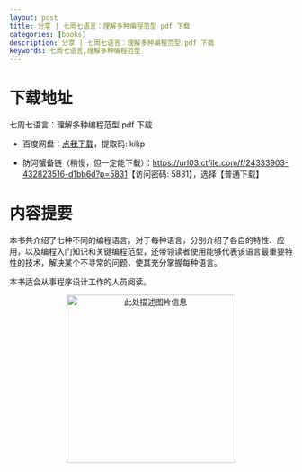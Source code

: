 ```yaml
---
layout: post
title: 分享 | 七周七语言：理解多种编程范型 pdf 下载
categories: [books]
description: 分享 | 七周七语言：理解多种编程范型 pdf 下载
keywords: 七周七语言,理解多种编程范型
---
```


# 下载地址

七周七语言：理解多种编程范型 pdf 下载

- 百度网盘：[点我下载](https://pan.baidu.com/s/1RJYAeCaNEYVvJ0-eQPAMgg?pwd=kikp)，提取码: kikp

- 防河蟹备链（稍慢，但一定能下载）：<https://url03.ctfile.com/f/24333903-432823516-d1bb6d?p=5831>【访问密码: 5831】，选择【普通下载】

# 内容提要

本书共介绍了七种不同的编程语言。对于每种语言，分别介绍了各自的特性、应用，以及编程入门知识和关键编程范型，还带领读者使用能够代表该语言最重要特性的技术，解决某个不寻常的问题，使其充分掌握每种语言。

本书适合从事程序设计工作的人员阅读。

<div align="center"><img src="https://pic.imgdb.cn/item/65602b91c458853aef8735eb.jpg" alt="此处描述图片信息" width="300px" height="auto"></div>
